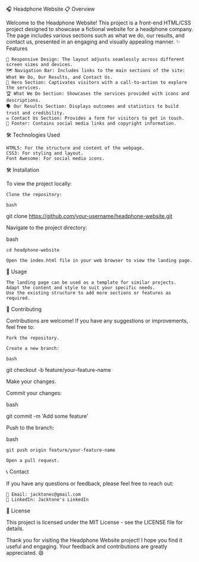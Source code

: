 🎧 Headphone Website
📋 Overview

Welcome to the Headphone Website! This project is a front-end HTML/CSS project designed to showcase a fictional website for a headphone company. The page includes various sections such as what we do, our results, and contact us, presented in an engaging and visually appealing manner.
✨ Features

    📱 Responsive Design: The layout adjusts seamlessly across different screen sizes and devices.
    🗺️ Navigation Bar: Includes links to the main sections of the site: What We Do, Our Results, and Contact Us.
    🎯 Hero Section: Captivates visitors with a call-to-action to explore the services.
    🏆 What We Do Section: Showcases the services provided with icons and descriptions.
    🗣️ Our Results Section: Displays outcomes and statistics to build trust and credibility.
    ✉️ Contact Us Section: Provides a form for visitors to get in touch.
    👣 Footer: Contains social media links and copyright information.

🛠️ Technologies Used

    HTML5: For the structure and content of the webpage.
    CSS3: For styling and layout.
    Font Awesome: For social media icons.

🛠️ Installation

To view the project locally:

    Clone the repository:

    bash

git clone https://github.com/your-username/headphone-website.git

Navigate to the project directory:

bash

    cd headphone-website

    Open the index.html file in your web browser to view the landing page.

🚀 Usage

    The landing page can be used as a template for similar projects.
    Adapt the content and style to suit your specific needs.
    Use the existing structure to add more sections or features as required.

🤝 Contributing

Contributions are welcome! If you have any suggestions or improvements, feel free to:

    Fork the repository.

    Create a new branch:

    bash

git checkout -b feature/your-feature-name

Make your changes.

Commit your changes:

bash

git commit -m 'Add some feature'

Push to the branch:

bash

    git push origin feature/your-feature-name

    Open a pull request.

📞 Contact

If you have any questions or feedback, please feel free to reach out:

    📧 Email: jacktonec@gmail.com
    🔗 LinkedIn: Jacktone's LinkedIn

📜 License

This project is licensed under the MIT License - see the LICENSE file for details.

Thank you for visiting the Headphone Website project! I hope you find it useful and engaging. Your feedback and contributions are greatly appreciated. 😄